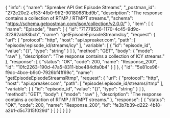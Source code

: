 {
  "info": {
    "name": "Spreaker API Get Episode Streams",
    "_postman_id": "272e20e2-e153-4fb0-9ff2-90180681bd9b",
    "description": "The response contains a collection of RTMP / RTMPT streams.",
    "schema": "https://schema.getpostman.com/json/collection/v2.0.0/"
  },
  "item": [
    {
      "name": "Episode",
      "item": [
        {
          "id": "71778526-1170-4c45-9d9c-32362ab93bcb",
          "name": "getEpisodeEpisodeStreamsIcy",
          "request": {
            "url": {
              "protocol": "http",
              "host": "api.spreaker.com",
              "path": [
                "episode/:episode_id/streams/icy"
              ],
              "variable": [
                {
                  "id": "episode_id",
                  "value": "{}",
                  "type": "string"
                }
              ]
            },
            "method": "GET",
            "body": {
              "mode": "raw"
            },
            "description": "The response contains a collection of ICY streams."
          },
          "response": [
            {
              "status": "OK",
              "code": 200,
              "name": "Response_200",
              "id": "10fc2263-190d-47a5-8311-bbe484dfa0b4"
            }
          ]
        },
        {
          "id": "5e81ce96-f9dc-4bce-b9c0-7926bf4ff69c",
          "name": "getEpisodeEpisodeStreamsRtmp",
          "request": {
            "url": {
              "protocol": "http",
              "host": "api.spreaker.com",
              "path": [
                "episode/:episode_id/streams/rtmp"
              ],
              "variable": [
                {
                  "id": "episode_id",
                  "value": "{}",
                  "type": "string"
                }
              ]
            },
            "method": "GET",
            "body": {
              "mode": "raw"
            },
            "description": "The response contains a collection of RTMP / RTMPT streams."
          },
          "response": [
            {
              "status": "OK",
              "code": 200,
              "name": "Response_200",
              "id": "fe3b7b39-d222-4b18-a2b1-d5c7315f029d"
            }
          ]
        }
      ]
    }
  ]
}